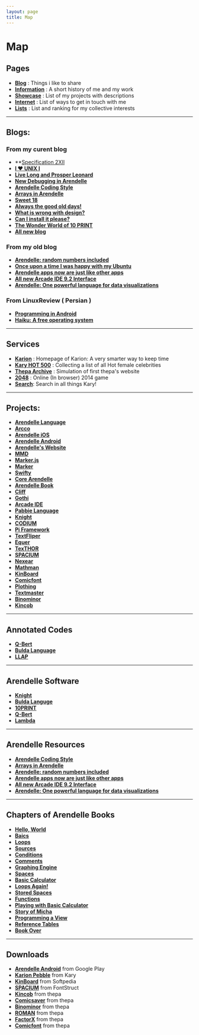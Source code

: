 ```yaml
---
layout: page
title: Map
---
```


# Map

## Pages

- **[Blog](http://kary.us/)** : Things i like to share
- **[Information](http://kary.us/information/)** : A short history of me and my work
- **[Showcase](http://kary.us/showcase)** : List of my projects with descriptions
- **[Internet](http://kary.us/internet)** : List of ways to get in touch with me
- **[Lists](http://kary.us/lists/)** : List and ranking for my collective interests

***

## Blogs:

### From my curent blog

- **[Specification 2XII](http://kary.us/2015/03/04/specification-2xii/)
- **[I ♥︎ UNIX I](http://kary.us/2015/03/02/i-heart-unix-i/)**
- **[Live Long and Prosper Leonard](http://kary.us/2015/03/01/live-long-and-prosper-leonard/)**
- **[New Debugging in Arendelle](http://kary.us/2015/02/28/new-debugging-in-arendelle/)**
- **[Arendelle Coding Style](http://kary.us/2015/02/12/arendelle-coding-styles/)**
- **[Arrays in Arendelle](http://kary.us/2015/01/29/arrays-in-arendelle/)**
- **[Sweet 18](http://kary.us/2015/01/09/sweet-18/)**
- **[Always the good old days!](http://kary.us/2014/11/24/always-the-good-old-days/)**
- **[What is wrong with design?](http://kary.us/2014/09/30/What-is-actually-wrong-with-design/)**
- **[Can I install it please?](http://kary.us/2014/09/09/Can-I-install-it-please/)**
- **[The Wonder World of 10 PRINT](http://kary.us/2014/09/07/theWonderWorldOf10Print/)**
- **[All new blog](http://kary.us/2014/09/05/1/)**

### From my old blog

- **[Arendelle: random numbers included](http://old-3.kary.us/blog/arendelle-random-numbers-included)**
- **[Once upon a time I was happy with my Ubuntu](http://old-3.kary.us/blog/once-upon-a-time-i-was-happy-with-my-ubuntu)**
- **[Arendelle apps now are just like other apps](http://old-3.kary.us/blog/arendelle-apps-now-are-just-like-other-apps)**
- **[All new Arcade IDE 9.2 Interface](http://old-3.kary.us/blog/all-new-arcade-ide-92-interface)**
- **[Arendelle: One powerful language for data visualizations](http://old-3.kary.us/blog/arendelle-one-powerful-language-for-data-visualizations)**

### From LinuxReview ( Persian )

- **[Programming in Android](http://linuxreview.ir/1391/05/programming-on-android/)**
- **[Haiku: A free operating system](http://linuxreview.ir/1391/04/%d9%87%d8%a7%db%8c%da%a9%d9%88-%d8%b3%db%8c%d8%b3%d8%aa%d9%85%e2%80%8c%d8%b9%d8%a7%d9%85%d9%84%db%8c-%d8%a2%d8%b2%d8%a7%d8%af/)**

***

## Services

- **[Karion](http://kary.us/karion/)** : Homepage of Karion: A very smarter way to keep time
- **[Kary HOT 500](http://kary.us/hot/)** : Collecting a list of all Hot female celebrities
- **[Thepa Archive](http://thepa.kary.us)** : Simulation of first thepa's website
- **[2048](http://2048.kary.us/)** : Online (In browser) 2014 game
- **[Search](https://www.google.com/cse/publicurl?cx=013903071433048024122:kqyn6zq0wro)**: Search in all things Kary!

***

## Projects:

- **[Arendelle Language](http://web.arendelle.org)**
- **[Arcco](https://github.com/arendelle/arcco)**
- **[Arendelle iOS](https://github.com/arendelle/iOS)**
- **[Arendelle Android](https://github.com/arendelle/android)**
- **[Arendelle's Website](https://github.com/arendelle/arendelle.github.io)**
- **[MMD](https://github.com/arendelle/mmd)**
- **[Marker.js](https://github.com/arendelle/marker.js)**
- **[Marker](https://github.com/arendelle/marker)**
- **[Swifty](https://github.com/arendelle/swifty)**
- **[Core Arendelle](https://github.com/arendelle/swifty)**
- **[Arendelle Book](https://github.com/arendelle/book)**
- **[Cliff](https://github.com/arendelle/cliff)**
- **[Gothi](https://github.com/arendelle/gothi)**
- **[Arcade IDE](http://github.com/arendelle/arendelle)**
- **[Pabbie Language](http://github.com/arendelle/pabbie)**
- **[Knight](http://github.com/pmkary/knight)**
- **[CODIUM](http://github.com/pmkary/codium)**
- **[Pi Framework](https://github.com/pmkary/pi)**
- **[TextFliper](https://github.com/pmkary/textfliper)**
- **[Equer](http://github.com/pmkary/equer)**
- **[TexTHOR](https://github.com/pmkary/TexTHOR)**
- **[SPACIUM](http://thepa.mx/fonts/spacium)**
- **[Nexear](http://thepa.mx/nexear/main)**
- **[Mathman](http://thepa.mx/mathman/home)**
- **[KinBoard](http://thepa.mx/kinbaord/home)**
- **[Comicfont](http://kary.us/fonts/comicfont)**
- **[Plothing](http://thepa.mx/plothing/home)**
- **[Textmaster](https://www.touchdevelop.com/hwyo)**
- **[Binominor](https://github.com/pmkary/Binominor)**
- **[Kincob](http://thepa.mx/kincob)**

***

## Annotated Codes

- **[Q-Bert](http://kary.us/codes/qbert/)**
- **[Bulda Language](http://kary.us/codes/bulda/)**
- **[LLAP](http://kary.us/codes/llap/)**

***

## Arendelle Software

- **[Knight](http://github.com/pmkary/knight)**
- **[Bulda Languge](https://github.com/arendelle/bulda.arendelle)**
- **[10PRINT](https://github.com/pmkary/10print.arendelle)**
- **[Q-Bert](https://github.com/arendelle/qbert.arendelle)**
- **[Lambda](https://github.com/arendelle/lambda.arendelle)**

***

## Arendelle Resources

- **[Arendelle Coding Style](http://kary.us/2015/02/12/arendelle-coding-styles/)**
- **[Arrays in Arendelle](http://kary.us/2015/01/29/arrays-in-arendelle/)**
- **[Arendelle: random numbers included](http://old-2.kary.us/blog/arendelle-random-numbers-included)**
- **[Arendelle apps now are just like other apps](http://old-2.kary.us/blog/arendelle-apps-now-are-just-like-other-apps)**
- **[All new Arcade IDE 9.2 Interface](http://old-2.kary.us/blog/all-new-arcade-ide-92-interface)**
- **[Arendelle: One powerful language for data visualizations](http://old-2.kary.us/blog/arendelle-one-powerful-language-for-data-visualizations)**


***

## Chapters of Arendelle Books

- **[Hello, World](http://web.arendelle.org/book/hello,_world/README.html)**
- **[Baics](http://web.arendelle.org/book/basics/README.html)**
- **[Loops](http://web.arendelle.org/book/loop/README.html)**
- **[Sources](http://web.arendelle.org/book/sources/README.html)**
- **[Conditions](http://web.arendelle.org/book/conditions/README.html)**
- **[Comments](http://web.arendelle.org/book/comments/README.html)**
- **[Graphing Engine](http://web.arendelle.org/book/graphing_engine/README.html)**
- **[Spaces](http://web.arendelle.org/book/spaces/README.html)**
- **[Basic Calculator](http://web.arendelle.org/book/basic_calculator/README.html)**
- **[Loops Again!](http://web.arendelle.org/book/loops_again/README.html)**
- **[Stored Spaces](http://web.arendelle.org/book/stored_spaces/README.html)**
- **[Functions](http://web.arendelle.org/book/functions/README.html)**
- **[Playing with Basic Calculator](http://web.arendelle.org/book/playing_with_the_basic_calculator/README.html)**
- **[Story of Micha](http://web.arendelle.org/book/story_of_micha/README.html)**
- **[Programming a View](http://web.arendelle.org/book/programming_a_view/README.html)**
- **[Reference Tables](http://web.arendelle.org/book/arendelle_cheat_sheet/README.html)**
- **[Book Over](http://web.arendelle.org/book/bookover/README.html)**

***

## Downloads

- **[Arendelle Android](http://web.arendelle.org/download)** from Google Play
- **[Karion Pebble](http://kary.us/karion/karion.pbw)** from Kary
- **[KinBoard](http://www.softpedia.com/get/Multimedia/Graphic/Graphic-Others/KinBoard.shtml)** from Softpedia
- **[SPACIUM](http://fontstruct.com/fontstructions/show/spacium_beta_4)** from FontStruct
- **[Kincob]()** from thepa
- **[Comicsaver](http://files.basekit.com/live116395_comicsaver.zip)** from thepa
- **[Binominor](http://files.basekit.com/live116395_binominor-0.0.2.2.zip)** from thepa
- **[ROMAN](http://files.basekit.com/live116395_roman1.0.zip)** from thepa
- **[FactorX](http://files.basekit.com/live116395_factorex4.9.g3m.zip)** from thepa
- **[Comicfont](http://files.basekit.com/live116395_comicfont.zip)** from thepa


